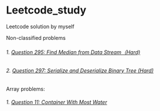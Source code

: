 # Leetcode_study
Leetcode solution by myself

Non-classified problems
###### 1. [Question 295: Find Median from Data Stream（Hard)](https://github.com/JiananDing0/Leetcode_study/tree/master/Q295)
###### 2. [Question 297: Serialize and Deserialize Binary Tree (Hard)](https://github.com/JiananDing0/Leetcode_study/tree/master/Q297)

Array problems:
###### 1. [Question 11: Container With Most Water](https://github.com/JiananDing0/Leetcode_study/tree/master/Q11)
